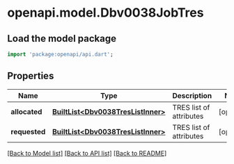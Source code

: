 # openapi.model.Dbv0038JobTres

## Load the model package
```dart
import 'package:openapi/api.dart';
```

## Properties
Name | Type | Description | Notes
------------ | ------------- | ------------- | -------------
**allocated** | [**BuiltList&lt;Dbv0038TresListInner&gt;**](Dbv0038TresListInner.md) | TRES list of attributes | [optional] 
**requested** | [**BuiltList&lt;Dbv0038TresListInner&gt;**](Dbv0038TresListInner.md) | TRES list of attributes | [optional] 

[[Back to Model list]](../README.md#documentation-for-models) [[Back to API list]](../README.md#documentation-for-api-endpoints) [[Back to README]](../README.md)


